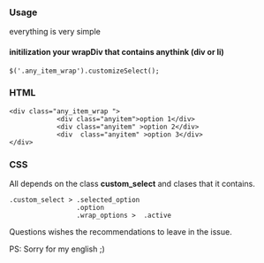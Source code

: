 

### Usage
everything is very simple

#### initilization your wrapDiv that contains  anythink (div or li)

```shell
$('.any_item_wrap').customizeSelect();
```

### HTML 

```shell
<div class="any_item_wrap ">
			<div class="anyitem">option 1</div>
			<div class="anyitem" >option 2</div>
			<div  class="anyitem" >option 3</div>
</div>
```

### CSS 
All depends on the class **custom_select** and clases that it contains.
```shell
.custom_select > .selected_option 
                 .option
                 .wrap_options >  .active 
```


Questions wishes  the recommendations to leave in the issue.

PS: Sorry for my english ;)








